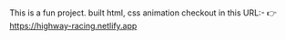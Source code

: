 This is a fun project. built html, css animation checkout in this URL:- 👉 https://highway-racing.netlify.app
